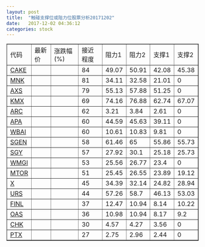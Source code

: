 ```yaml
---
layout: post
title:  "触碰支撑位或阻力位股票分析20171202"
date:   2017-12-02 04:36:12
categories: stock
---
```

<script type="text/javascript">
var stockList = []
stockList.push('gb_cake');
stockList.push('gb_mnk');
stockList.push('gb_axs');
stockList.push('gb_kmx');
stockList.push('gb_arc');
stockList.push('gb_apa');
stockList.push('gb_wbai');
stockList.push('gb_sgen');
stockList.push('gb_sgy');
stockList.push('gb_wmgi');
stockList.push('gb_mtor');
stockList.push('gb_x');
stockList.push('gb_urs');
stockList.push('gb_finl');
stockList.push('gb_oas');
stockList.push('gb_chk');
stockList.push('gb_ptx');
</script>
<table border="1">
 <tr>
 <td>代码</td>
 <td>最新价</td>
 <td>涨跌幅(%)</td>
 <td>接近程度</td>
 <td>阻力1</td>
 <td>阻力2</td>
 <td>支撑1</td>
 <td>支撑2</td>
</tr>
  <tr id="cake" class="red">
  <td><a href="http://stock.finance.sina.com.cn/usstock/quotes/CAKE.html" target="_blank">CAKE</a></td><td></td><td></td><td>84</td><td>49.07</td><td>50.91</td><td>42.08</td><td>45.38</td></tr>
  <tr id="mnk" class="green">
  <td><a href="http://stock.finance.sina.com.cn/usstock/quotes/MNK.html" target="_blank">MNK</a></td><td></td><td></td><td>81</td><td>34.11</td><td>32.58</td><td>21.01</td><td>0</td></tr>
  <tr id="axs" class="green">
  <td><a href="http://stock.finance.sina.com.cn/usstock/quotes/AXS.html" target="_blank">AXS</a></td><td></td><td></td><td>79</td><td>55.13</td><td>57.88</td><td>51.25</td><td>0</td></tr>
  <tr id="kmx" class="green">
  <td><a href="http://stock.finance.sina.com.cn/usstock/quotes/KMX.html" target="_blank">KMX</a></td><td></td><td></td><td>69</td><td>74.16</td><td>76.88</td><td>62.74</td><td>67.07</td></tr>
  <tr id="arc" class="green">
  <td><a href="http://stock.finance.sina.com.cn/usstock/quotes/ARC.html" target="_blank">ARC</a></td><td></td><td></td><td>62</td><td>3.21</td><td>3.84</td><td>2.61</td><td>0</td></tr>
  <tr id="apa" class="red">
  <td><a href="http://stock.finance.sina.com.cn/usstock/quotes/APA.html" target="_blank">APA</a></td><td></td><td></td><td>60</td><td>44.59</td><td>45.63</td><td>39.11</td><td>0</td></tr>
  <tr id="wbai" class="green">
  <td><a href="http://stock.finance.sina.com.cn/usstock/quotes/WBAI.html" target="_blank">WBAI</a></td><td></td><td></td><td>60</td><td>10.61</td><td>10.83</td><td>9.81</td><td>0</td></tr>
  <tr id="sgen" class="red">
  <td><a href="http://stock.finance.sina.com.cn/usstock/quotes/SGEN.html" target="_blank">SGEN</a></td><td></td><td></td><td>58</td><td>61.46</td><td>65</td><td>55.86</td><td>55.73</td></tr>
  <tr id="sgy" class="red">
  <td><a href="http://stock.finance.sina.com.cn/usstock/quotes/SGY.html" target="_blank">SGY</a></td><td></td><td></td><td>57</td><td>27.92</td><td>30.1</td><td>25.18</td><td>25.73</td></tr>
  <tr id="wmgi" class="green">
  <td><a href="http://stock.finance.sina.com.cn/usstock/quotes/WMGI.html" target="_blank">WMGI</a></td><td></td><td></td><td>53</td><td>25.56</td><td>26.77</td><td>23.4</td><td>0</td></tr>
  <tr id="mtor" class="green">
  <td><a href="http://stock.finance.sina.com.cn/usstock/quotes/MTOR.html" target="_blank">MTOR</a></td><td></td><td></td><td>51</td><td>25.45</td><td>26.55</td><td>23.89</td><td>19.12</td></tr>
  <tr id="x" class="green">
  <td><a href="http://stock.finance.sina.com.cn/usstock/quotes/X.html" target="_blank">X</a></td><td></td><td></td><td>45</td><td>34.39</td><td>32.14</td><td>24.82</td><td>28.94</td></tr>
  <tr id="urs" class="green">
  <td><a href="http://stock.finance.sina.com.cn/usstock/quotes/URS.html" target="_blank">URS</a></td><td></td><td></td><td>44</td><td>57.26</td><td>58.7</td><td>46.13</td><td>53.03</td></tr>
  <tr id="finl" class="red">
  <td><a href="http://stock.finance.sina.com.cn/usstock/quotes/FINL.html" target="_blank">FINL</a></td><td></td><td></td><td>37</td><td>12.47</td><td>10.94</td><td>8.14</td><td>10.22</td></tr>
  <tr id="oas" class="red">
  <td><a href="http://stock.finance.sina.com.cn/usstock/quotes/OAS.html" target="_blank">OAS</a></td><td></td><td></td><td>36</td><td>10.98</td><td>10.94</td><td>8.17</td><td>9.2</td></tr>
  <tr id="chk" class="red">
  <td><a href="http://stock.finance.sina.com.cn/usstock/quotes/CHK.html" target="_blank">CHK</a></td><td></td><td></td><td>30</td><td>4.57</td><td>4.27</td><td>3.56</td><td>0</td></tr>
  <tr id="ptx" class="red">
  <td><a href="http://stock.finance.sina.com.cn/usstock/quotes/PTX.html" target="_blank">PTX</a></td><td></td><td></td><td>27</td><td>2.75</td><td>2.96</td><td>2.44</td><td>0</td></tr>
</table>
